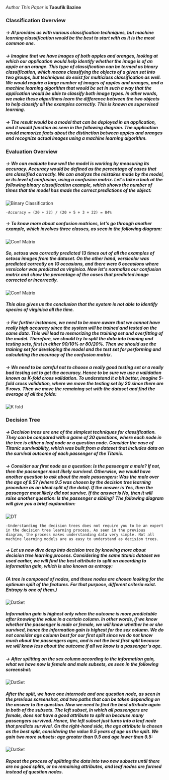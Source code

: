 *Author This Paper* is **Taoufik Bazine**

### Classification Overview

##### -> AI provides us with various classification techniques, but machine learning classification would be the best to start with as it is the most common one.

##### -> Imagine that we have images of both apples and oranges, looking at which our application would help identify whether the image is of an apple or an orange. This type of classification can be termed as binary classification, which means classifying the objects of a given set into two groups, but techniques do exist for multiclass classification as well. We would require a large number of images of apples and oranges, and a machine learning algorithm that would be set in such a way that the application would be able to classify both image types. In other words, we make these algorithms learn the difference between the two objects to help classify all the examples correctly. This is known as supervised learning.

##### -> The result would be a model that can be deployed in an application, and it would function as seen in the following diagram. The application would memorize facts about the distinction between apples and oranges and recognize actual images using a machine learning algorithm.

### Evaluation Overview

##### -> We can evaluate how well the model is working by measuring its accuracy. Accuracy would be defined as the percentage of cases that are classified correctly. We can analyze the mistakes made by the model, or its level of confusion, using a confusion matrix. Let's take a look at the following binary classification example, which shows the number of times that the model has made the correct predictions of the object:

![Binary Classification](assets/binary_cals.png)

    -Accuracy = (20 + 22) / (20 + 5 + 3 + 22) = 84%
    
##### -> To know more about confusion matrices, let's go through another example, which involves three classes, as seen in the following diagram:

![Conf Matrix ](assets/conf_matrix_withNorm.png)

##### So, setosa was correctly predicted 13 times out of all the examples of setosa images from the dataset. On the other hand, versicolor was predicted correctly on 10 occasions, and there were 6 occasions where versicolor was predicted as virginica. Now let's normalize our confusion matrix and show the percentage of the cases that predicted image corrected or incorrectly.

![Conf Matrix ](assets/conf_matrix_Norm.png)

##### This also gives us the conclusion that the system is not able to identify species of virginica all the time.

##### -> For further instances, we need to be more aware that we cannot have really high accuracy since the system will be trained and tested on the same data. This will lead to memorizing the training set and overfitting of the model. Therefore, we should try to split the data into training and testing sets, first in either 90/10% or 80/20%. Then we should use the training set for developing the model and the test set for performing and calculating the accuracy of the confusion matrix.


##### -> We need to be careful not to choose a really good testing set or a really bad testing set to get the accuracy. Hence to be sure we use a validation known as K-fold cross validation. To understand it a bit better, imagine 5-fold cross validation, where we move the testing set by 20 since there are 5 rows. Then we move the remaining set with the dataset and find the average of all the folds:

![K fold](assets/k_fold.png)



### Decision Tree

##### -> Decision trees are one of the simplest techniques for classification. They can be compared with a game of 20 questions, where each node in the tree is either a leaf node or a question node. Consider the case of Titanic survivability, which was built from a dataset that includes data on the survival outcome of each passenger of the Titanic.

##### -> Consider our first node as a question: Is the passenger a male? If not, then the passenger most likely survived. Otherwise, we would have another question to ask about the male passengers: Was the male over the age of 9.5? (where 9.5 was chosen by the decision tree learning procedure as an ideal split of the data). If the answer is Yes, then the passenger most likely did not survive. If the answer is No, then it will raise another question: Is the passenger a sibling? The following diagram will give you a brief explanation:

![DT](assets/DT.png)

    -Understanding the decision trees does not require you to be an expert in the decision tree learning process. As seen in the previous diagram, the process makes understanding data very simple. Not all machine learning models are as easy to understand as decision trees.

##### -> Let us now dive deep into decision tree by knowing more about decision tree learning process. Considering the same titanic dataset we used earlier, we will find the best attribute to split on according to information gain, which is also known as entropy:

##### (A tree is composed of nodes, and those nodes are chosen looking for the optimum split of the features. For that purpose, different criteria exist. Entropy is one of them.)

![DatSet](assets/DatSet1.png)

##### Information gain is highest only when the outcome is more predictable after knowing the value in a certain column. In other words, if we know whether the passenger is male or female, we will know whether he or she survived, hence the information gain is highest for the sex column. We do not consider age column best for our first split since we do not know much about the passengers ages, and is not the best first split because we will know less about the outcome if all we know is a passenger's age.

##### -> After splitting on the sex column according to the information gain, what we have now is female and male subsets, as seen in the following screenshot:

![DatSet](assets/DatSet2.png)

##### After the split, we have one internode and one question node, as seen in the previous screenshot, and two paths that can be taken depending on the answer to the question. Now we need to find the best attribute again in both of the subsets. The left subset, in which all passengers are female, does not have a good attribute to split on because many passengers survived. Hence, the left subset just turns into a leaf node that predicts survival. On the right-hand side, the age attribute is chosen as the best split, considering the value 9.5 years of age as the split. We gain two more subsets: age greater than 9.5 and age lower than 9.5:

![DatSet](assets/DatSet3.png)

##### Repeat the process of splitting the data into two new subsets until there are no good splits, or no remaining attributes, and leaf nodes are formed instead of question nodes.



